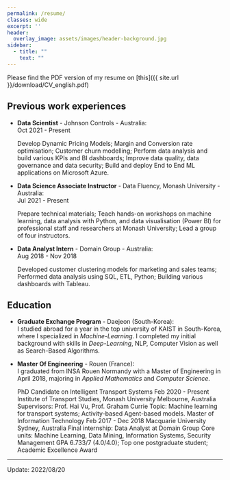 ```yaml
---
permalink: /resume/
classes: wide
excerpt: ''
header:
  overlay_image: assets/images/header-background.jpg
sidebar:
  - title: ""
    text: ""
---
```


Please find the PDF version of my resume on [this]({{ site.url }}/download/CV_english.pdf)

## Previous work experiences


- **Data Scientist** - Johnson Controls - Australia:  
  Oct 2021 - Present 

  Develop Dynamic Pricing Models; Margin and Conversion rate optimisation; Customer churn modelling; Perform data analysis and build various KPIs and BI dashboards; Improve data quality, data governance and data security; Build and deploy End to End ML applications on Microsoft Azure.

- **Data Science Associate Instructor** - Data Fluency, Monash University - Australia:  
  Jul 2021 - Present 

  Prepare technical materials; Teach hands-on workshops on machine learning, data analysis with Python, and data visualisation (Power BI) for professional staff and researchers at Monash University; Lead a group of four instructors.

- **Data Analyst Intern** - Domain Group - Australia:  
  Aug 2018 - Nov 2018	

  Developed customer clustering models for marketing and sales teams; Performed data analysis using SQL, ETL, Python; Building various dashboards with Tableau.

## Education

- **Graduate Exchange Program** - Daejeon (South-Korea):  
  I studied abroad for a year in the top university of KAIST in South-Korea, where I specialized in *Machine-Learning*. I completed my initial background with skills in *Deep-Learning*, NLP, Computer Vision as well as Search-Based Algorithms.

- **Master Of Engineering** - Rouen (France):  
  I graduated from INSA Rouen Normandy with a Master of Engineering in April 2018, majoring in *Applied Mathematics* and *Computer Science*.

	PhD Candidate on Intelligent Transport Systems	Feb 2020 - Present	
	Institute of Transport Studies, Monash University	Melbourne, Australia
	Supervisors: Prof. Hai Vu, Prof. Graham Currie
	Topic: Machine learning for transport systems; Activity-based Agent-based models.
	Master of Information Technology	Feb 2017 - Dec 2018	
	Macquarie University	Sydney, Australia
	Final internship: Data Analyst at Domain Group
	Core units: Machine Learning, Data Mining, Information Systems, Security Management
	GPA 6.733/7 (4.0/4.0); Top one postgraduate student; Academic Excellence Award


---

Update: 2022/08/20